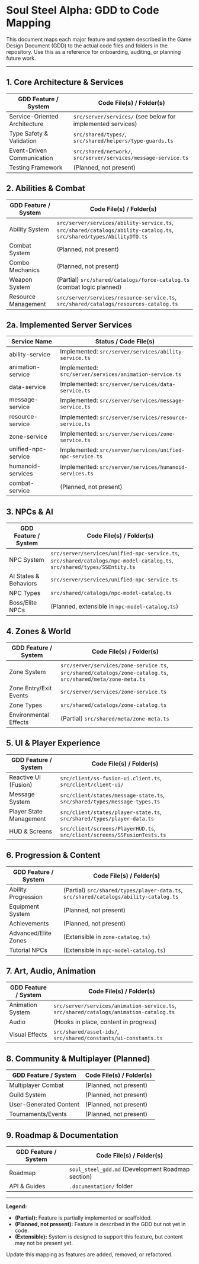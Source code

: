 # Soul Steel Alpha: GDD to Code Mapping

This document maps each major feature and system described in the Game Design Document (GDD) to the actual code files and folders in the repository. Use this as a reference for onboarding, auditing, or planning future work.

---

## 1. Core Architecture & Services

| GDD Feature / System         | Code File(s) / Folder(s)                                      |
|-----------------------------|---------------------------------------------------------------|
| Service-Oriented Architecture | `src/server/services/` (see below for implemented services)    |
| Type Safety & Validation      | `src/shared/types/`, `src/shared/helpers/type-guards.ts`      |
| Event-Driven Communication   | `src/shared/network/`, `src/server/services/message-service.ts`|
| Testing Framework            | (Planned, not present)                                        |

## 2. Abilities & Combat

| GDD Feature / System         | Code File(s) / Folder(s)                                      |
|-----------------------------|---------------------------------------------------------------|
| Ability System               | `src/server/services/ability-service.ts`, `src/shared/catalogs/ability-catalog.ts`, `src/shared/types/AbilityDTO.ts` |
| Combat System                | (Planned, not present)                                        |
| Combo Mechanics              | (Planned, not present)                                        |
| Weapon System                | (Partial) `src/shared/catalogs/force-catalog.ts` (combat logic planned) |
| Resource Management          | `src/server/services/resource-service.ts`, `src/shared/catalogs/resources-catalog.ts` |
## 2a. Implemented Server Services

| Service Name         | Status / Code File(s)                                      |
|----------------------|------------------------------------------------------------|
| ability-service      | Implemented: `src/server/services/ability-service.ts`       |
| animation-service    | Implemented: `src/server/services/animation-service.ts`     |
| data-service         | Implemented: `src/server/services/data-service.ts`          |
| message-service      | Implemented: `src/server/services/message-service.ts`       |
| resource-service     | Implemented: `src/server/services/resource-service.ts`      |
| zone-service         | Implemented: `src/server/services/zone-service.ts`          |
| unified-npc-service  | Implemented: `src/server/services/unified-npc-service.ts`   |
| humanoid-services    | Implemented: `src/server/services/humanoid-services.ts`     |
| combat-service       | (Planned, not present)                                     |

## 3. NPCs & AI

| GDD Feature / System         | Code File(s) / Folder(s)                                      |
|-----------------------------|---------------------------------------------------------------|
| NPC System                   | `src/server/services/unified-npc-service.ts`, `src/shared/catalogs/npc-model-catalog.ts`, `src/shared/types/SSEntity.ts` |
| AI States & Behaviors        | `src/server/services/unified-npc-service.ts`                  |
| NPC Types                    | `src/shared/catalogs/npc-model-catalog.ts`                    |
| Boss/Elite NPCs              | (Planned, extensible in `npc-model-catalog.ts`)               |

## 4. Zones & World

| GDD Feature / System         | Code File(s) / Folder(s)                                      |
|-----------------------------|---------------------------------------------------------------|
| Zone System                  | `src/server/services/zone-service.ts`, `src/shared/catalogs/zone-catalog.ts`, `src/shared/meta/zone-meta.ts` |
| Zone Entry/Exit Events       | `src/server/services/zone-service.ts`                         |
| Zone Types                   | `src/shared/catalogs/zone-catalog.ts`                         |
| Environmental Effects        | (Partial) `src/shared/meta/zone-meta.ts`                      |

## 5. UI & Player Experience

| GDD Feature / System         | Code File(s) / Folder(s)                                      |
|-----------------------------|---------------------------------------------------------------|
| Reactive UI (Fusion)         | `src/client/ss-fusion-ui.client.ts`, `src/client/client-ui/`  |
| Message System               | `src/client/states/message-state.ts`, `src/shared/types/message-types.ts` |
| Player State Management      | `src/client/states/player-state.ts`, `src/shared/types/player-data.ts` |
| HUD & Screens                | `src/client/screens/PlayerHUD.ts`, `src/client/screens/SSFusionTests.ts` |

## 6. Progression & Content

| GDD Feature / System         | Code File(s) / Folder(s)                                      |
|-----------------------------|---------------------------------------------------------------|
| Ability Progression          | (Partial) `src/shared/types/player-data.ts`, `src/shared/catalogs/ability-catalog.ts` |
| Equipment System             | (Planned, not present)                                        |
| Achievements                 | (Planned, not present)                                        |
| Advanced/Elite Zones         | (Extensible in `zone-catalog.ts`)                             |
| Tutorial NPCs                | (Extensible in `npc-model-catalog.ts`)                        |

## 7. Art, Audio, Animation

| GDD Feature / System         | Code File(s) / Folder(s)                                      |
|-----------------------------|---------------------------------------------------------------|
| Animation System             | `src/server/services/animation-service.ts`, `src/shared/catalogs/animation-catalog.ts` |
| Audio                        | (Hooks in place, content in progress)                         |
| Visual Effects               | `src/shared/asset-ids/`, `src/shared/constants/ui-constants.ts`|

## 8. Community & Multiplayer (Planned)

| GDD Feature / System         | Code File(s) / Folder(s)                                      |
|-----------------------------|---------------------------------------------------------------|
| Multiplayer Combat           | (Planned, not present)                                        |
| Guild System                 | (Planned, not present)                                        |
| User-Generated Content       | (Planned, not present)                                        |
| Tournaments/Events           | (Planned, not present)                                        |

## 9. Roadmap & Documentation

| GDD Feature / System         | Code File(s) / Folder(s)                                      |
|-----------------------------|---------------------------------------------------------------|
| Roadmap                      | `soul_steel_gdd.md` (Development Roadmap section)             |
| API & Guides                 | `.documentation/` folder                                      |

---

**Legend:**
- **(Partial):** Feature is partially implemented or scaffolded.
- **(Planned, not present):** Feature is described in the GDD but not yet in code.
- **(Extensible):** System is designed to support this feature, but content may not be present yet.

Update this mapping as features are added, removed, or refactored.
